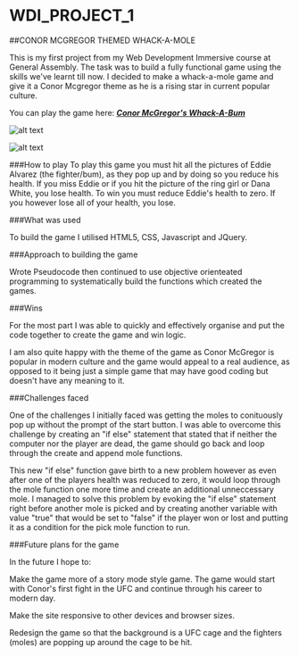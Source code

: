 # WDI_PROJECT_1 

##CONOR MCGREGOR THEMED WHACK-A-MOLE

This is my first project from my Web Development Immersive course at General Assembly. The task was to build a fully functional game using the skills we've learnt till now. I decided to make a whack-a-mole game and give it a Conor Mcgregor theme as he is a rising star in current popular culture. 

You can play the game here: [***Conor McGregor's Whack-A-Bum***](https://conor-whack-a-bum.herokuapp.com/) 

![alt text](http://imgur.com/BCl9r92.png "Conor McGregor Whack-A-Bum Start Screen") 

![alt text](http://imgur.com/CCcbzU6.png "Conor McGregor Whack-A-Bum Mid Game") 

###How to play
To play this game you must hit all the pictures of Eddie Alvarez (the fighter/bum), as they pop up and by doing so you reduce his health. If you miss Eddie or if you hit the picture of the ring girl or Dana White, you lose health. To win you must reduce Eddie's health to zero. If you however lose all of your health, you lose. 

###What was used 

To build the game I utilised HTML5, CSS, Javascript and JQuery. 

###Approach to building the game

Wrote Pseudocode then continued to use objective orienteated programming to systematically build the functions which created the games. 

###Wins 

For the most part I was able to quickly and effectively organise and put the code together to create the game and win logic. 

I am also quite happy with the theme of the game as Conor McGregor is popular in modern culture and the game would appeal to a real audience, as opposed to it being just a simple game that may have good coding but doesn't have any meaning to it.  

###Challenges faced 

One of the challenges I initially faced was getting the moles to conituously pop up without the prompt of the start button. I was able to overcome this challenge by creating an "if else" statement that stated that if neither the computer nor the player are dead, the game should go back and loop through the create and append mole functions. 

This new "if else" function gave birth to a new problem however as even after one of the players health was reduced to zero, it would loop through the mole function one more time and create an additional unneccessary mole. I managed to solve this problem by evoking the "if else" statement right before another mole is picked and by creating another variable with value "true" that would be set to "false" if the player won or lost and putting it as a condition for the pick mole function to run.

###Future plans for the game 

In the future I hope to:

Make the game more of a story mode style game. The game would start with Conor's first fight in the UFC and continue through his career to modern day. 

Make the site responsive to other devices and browser sizes. 

Redesign the game so that the background is a UFC cage and the fighters (moles) are popping up around the cage to be hit. 